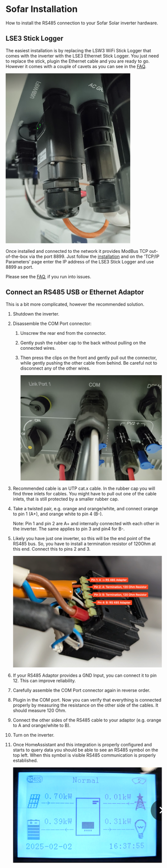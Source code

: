# Sofar Installation

How to install the RS485 connection to your Sofar Solar inverter hardware.

## LSE3 Stick Logger

The easiest installation is by replacing the LSW3 WiFi Stick Logger that comes with the inverter with the LSE3 Ethernet Stick Logger. You just need to replace the stick, plugin the Ethernet cable and you are ready to go. However it comes with a couple of cavets as you can see in the [FAQ](./sofar-faq.md).

![Image of installed LSE3 Stick Logger](images/installation-sofar-lse3-stick-logger.png)

Once installed and connected to the network it provides ModBus TCP out-of-the-box via the port 8899. Just follow the [installation](installation.md) and on the 'TCP/IP Parameters' page enter the IP address of the LSE3 Stick Logger and use 8899 as port.

Please see the [FAQ](./sofar-faq.md), if you run into issues.

## Connect an RS485 USB or Ethernet Adaptor

This is a bit more complicated, however the recommended solution.

1. Shutdown the inverter.
2. Disassemble the COM Port connector: 
   1. Unscrew the rear end from the connector. 
   2. Gently push the rubber cap to the back without pulling on the connected wires.
   3. Then press the clips on the front and gently pull out the connector, while gently pushing the other cable from behind. Be careful not to disconnect any of the other wires.

      ![Image of COM Port](images/installation-sofar-com-port.png)
3. Recommended cable is an UTP cat.x cable. In the rubber cap you will find three inlets for cables. You might have to pull out one of the cable inlets, that is still protected by a smaller rubber cap.
4. Take a twisted pair, e.g. orange and orange/white, and connect orange to pin 1 (A+), and orange white to pin 4 (B-). 

   Note: Pin 1 and pin 2 are A+ and internally connected with each other in the inverter. The same applies to pin 3 and pin4 for B-.
5. Likely you have just one inverter, so this will be the end point of the RS485 bus. So, you have to install a termination resistor of 120Ohm at this end. Connect this to pins 2 and 3.
   
   ![Image of COM Port connector opened](images/installation-sofar-com-port-open.png)
6. If your RS485 Adaptor provides a GND Input, you can connect it to pin 12. This can improve reliability.
7. Carefully assemble the COM Port connector again in reverse order.
8. Plugin in the COM port. Now you can verify that everything is connected properly by measuring the resistance on the other side of the cables. It should measure 120 Ohm.
8. Connect the other sides of the RS485 cable to your adaptor (e.g. orange to A and orange/white to B).
9. Turn on the inverter.
10. Once HomeAssistant and this integration is properly configured and starts to query data you should be able to see an RS485 symbol on the top left. When this symbol is visible RS485 communication is properly established.

    ![Image of inverter display with RS485 symbol](images/installation-sofar-display.png)
